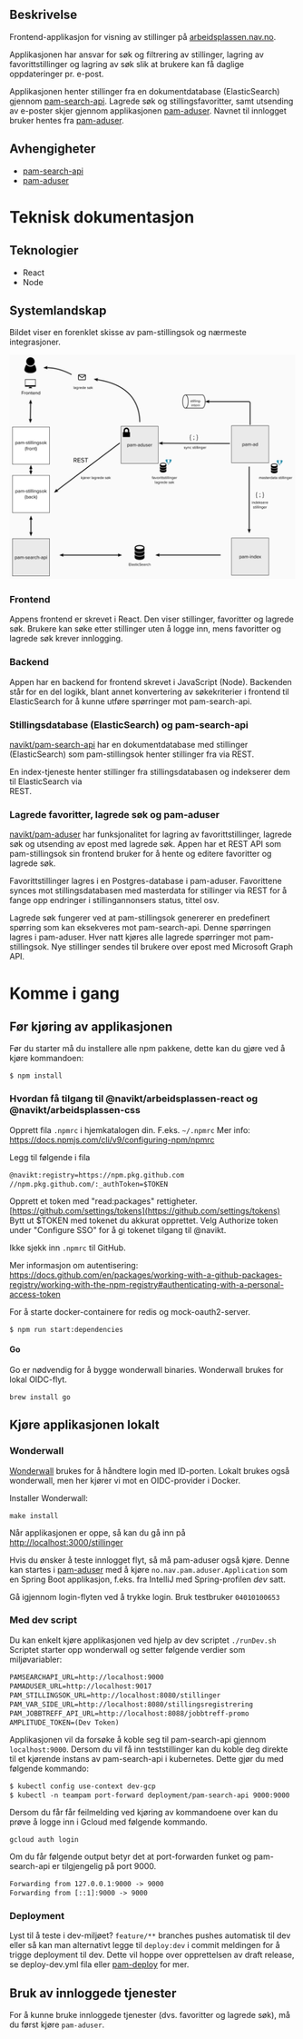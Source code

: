 ## Beskrivelse

Frontend-applikasjon for visning av stillinger på [arbeidsplassen.nav.no](https://arbeidsplassen.nav.no).

Applikasjonen har ansvar for søk og filtrering av stillinger, lagring av favorittstillinger og lagring av søk slik at
brukere kan få daglige oppdateringer pr. e-post.

Applikasjonen henter stillinger fra en dokumentdatabase (ElasticSearch) gjennom
[pam-search-api](https://github.com/navikt/pam-search-api). Lagrede søk og stillingsfavoritter, samt utsending av
e-poster skjer gjennom applikasjonen [pam-aduser](https://github.com/navikt/pam-aduser).
Navnet til innlogget bruker hentes fra [pam-aduser](https://github.com/navikt/pam-aduser).

## Avhengigheter

-   [pam-search-api](https://github.com/navikt/pam-search-api)
-   [pam-aduser](https://github.com/navikt/pam-aduser)

# Teknisk dokumentasjon

## Teknologier

-   React
-   Node

## Systemlandskap

Bildet viser en forenklet skisse av pam-stillingsok og nærmeste integrasjoner.

![Teknisk skisse](images/teknisk-skisse.png)

### Frontend

Appens frontend er skrevet i React. Den viser stillinger, favoritter og lagrede søk. Brukere kan søke etter
stillinger uten å logge inn, mens favoritter og lagrede søk krever innlogging.

### Backend

Appen har en backend for frontend skrevet i JavaScript (Node). Backenden står for en del logikk, blant annet
konvertering av søkekriterier i frontend til ElasticSearch for å kunne utføre spørringer mot pam-search-api.

### Stillingsdatabase (ElasticSearch) og pam-search-api

[navikt/pam-search-api](http://github.com/navikt/pam-search-api) har en dokumentdatabase med stillinger
(ElasticSearch) som pam-stillingsok henter stillinger fra via REST.

En index-tjeneste henter stillinger fra stillingsdatabasen og indekserer dem til ElasticSearch via  
REST.

### Lagrede favoritter, lagrede søk og pam-aduser

[navikt/pam-aduser](http://github.com/navikt/pam-aduser) har funksjonalitet for lagring av
favorittstillinger, lagrede søk og utsending av epost med lagrede søk. Appen har et REST API som pam-stillingsok sin frontend bruker for å
hente og editere favoritter og lagrede søk.

Favorittstillinger lagres i en Postgres-database i pam-aduser. Favorittene synces mot
stillingsdatabasen med masterdata for stillinger via REST for å fange opp endringer i stillingannonsers status, tittel
osv.

Lagrede søk fungerer ved at pam-stillingsok genererer en predefinert spørring som kan eksekveres mot pam-search-api.
Denne spørringen lagres i pam-aduser. Hver natt kjøres alle lagrede spørringer mot pam-stillingsok. Nye
stillinger sendes til brukere over epost med Microsoft Graph API.

# Komme i gang

## Før kjøring av applikasjonen

Før du starter må du installere alle npm pakkene, dette kan du gjøre ved å kjøre kommandoen:

```
$ npm install
```

### Hvordan få tilgang til @navikt/arbeidsplassen-react og @navikt/arbeidsplassen-css

Opprett fila `.npmrc` i hjemkatalogen din. F.eks. `~/.npmrc` Mer info: https://docs.npmjs.com/cli/v9/configuring-npm/npmrc

Legg til følgende i fila

```
@navikt:registry=https://npm.pkg.github.com
//npm.pkg.github.com/:_authToken=$TOKEN
```

Opprett et token med "read:packages" rettigheter. [https://github.com/settings/tokens](https://github.com/settings/tokens) Bytt ut \$TOKEN med tokenet du akkurat opprettet. Velg Authorize token under "Configure SSO" for å gi tokenet tilgang til @navikt.

Ikke sjekk inn `.npmrc` til GitHub.

Mer informasjon om autentisering: https://docs.github.com/en/packages/working-with-a-github-packages-registry/working-with-the-npm-registry#authenticating-with-a-personal-access-token

For å starte docker-containere for redis og mock-oauth2-server.

```
$ npm run start:dependencies
```

#### Go

Go er nødvendig for å bygge wonderwall binaries. Wonderwall brukes for lokal OIDC-flyt.

```
brew install go
```

## Kjøre applikasjonen lokalt

### Wonderwall

[Wonderwall](https://github.com/nais/wonderwall) brukes for å håndtere login med ID-porten.
Lokalt brukes også wonderwall, men her kjører vi mot en OIDC-provider i Docker.

Installer Wonderwall:

```
make install
```

Når applikasjonen er oppe, så kan du gå inn på [http://localhost:3000/stillinger](http://localhost:3000/stillinger)

Hvis du ønsker å teste innlogget flyt, så må pam-aduser også kjøre. Denne kan startes i [pam-aduser](http://github.com/navikt/pam-aduser)
med å kjøre `no.nav.pam.aduser.Application` som en Spring Boot applikasjon, f.eks. fra IntelliJ med Spring-profilen _dev_ satt.

Gå igjennom login-flyten ved å trykke login. Bruk testbruker `04010100653`

### Med dev script

Du kan enkelt kjøre applikasjonen ved hjelp av dev scriptet `./runDev.sh`
Scriptet starter opp wonderwall og setter følgende verdier som miljøvariabler:

```
PAMSEARCHAPI_URL=http://localhost:9000
PAMADUSER_URL=http://localhost:9017
PAM_STILLINGSOK_URL=http://localhost:8080/stillinger
PAM_VAR_SIDE_URL=http://localhost:8080/stillingsregistrering
PAM_JOBBTREFF_API_URL=http://localhost:8088/jobbtreff-promo
AMPLITUDE_TOKEN=(Dev Token)
```

Applikasjonen vil da forsøke å koble seg til pam-search-api gjennom `localhost:9000`.
Dersom du vil få inn teststillinger kan du koble deg direkte til et kjørende instans av pam-search-api i kubernetes. Dette gjør du med følgende kommando:

```
$ kubectl config use-context dev-gcp
$ kubectl -n teampam port-forward deployment/pam-search-api 9000:9000
```

Dersom du får får feilmelding ved kjøring av kommandoene over kan du prøve å logge inn i Gcloud med følgende kommando.

```
gcloud auth login
```

Om du får følgende output betyr det at port-forwarden funket og pam-search-api er tilgjengelig på port 9000.

```
Forwarding from 127.0.0.1:9000 -> 9000
Forwarding from [::1]:9000 -> 9000
```

### Deployment

Lyst til å teste i dev-miljøet? `feature/**` branches pushes automatisk til dev eller så kan man alternativt legge til `deploy:dev` i commit meldingen for å trigge deployment til dev. Dette vil hoppe over opprettelsen av draft release, se deploy-dev.yml fila eller [pam-deploy](https://github.com/navikt/pam-deploy/blob/master/.github/workflows/deploy-dev.yml) for mer.

## Bruk av innloggede tjenester

For å kunne bruke innloggede tjenester (dvs. favoritter og lagrede søk), må du først kjøre `pam-aduser`.
